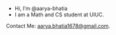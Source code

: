 - Hi, I’m @aarya-bhatia
- I am a Math and CS student at UIUC.

Contact Me: aarya.bhatia1678@gmail.com.
